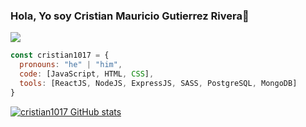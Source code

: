 ### Hola, Yo soy Cristian Mauricio Gutierrez Rivera👋

<img src="https://github.com/cristian1017/cristian1017/perfilReadme.png"/>

```js
const cristian1017 = {
  pronouns: "he" | "him",
  code: [JavaScript, HTML, CSS],
  tools: [ReactJS, NodeJS, ExpressJS, SASS, PostgreSQL, MongoDB]
}
```


[![cristian1017 GitHub stats](https://github-readme-stats.vercel.app/api?username=cristian1017)](https://github.com/cristian1017/github-readme-stats)

<!--


- 🔭 I’m currently working on ...
- 🌱 I’m currently learning ...
- 👯 I’m looking to collaborate on ...
- 🤔 I’m looking for help with ...
- 💬 Ask me about ...
- 📫 How to reach me: ...
- 😄 Pronouns: ...
- ⚡ Fun fact: ...
-->
